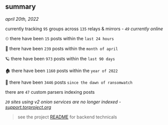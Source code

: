 
## summary
_april 20th, 2022_

currently tracking `95` groups across `135` relays & mirrors - _`49` currently online_

⏲ there have been `15` posts within the `last 24 hours`

🦈 there have been `239` posts within the `month of april`

🪐 there have been `973` posts within the `last 90 days`

🏚 there have been `1160` posts within the `year of 2022`

🦕 there have been `3446` posts `since the dawn of ransomwatch`

there are `47` custom parsers indexing posts

_`20` sites using v2 onion services are no longer indexed - [support.torproject.org](https://support.torproject.org/onionservices/v2-deprecation/)_

> see the project [README](https://github.com/thetanz/ransomwatch#ransomwatch--) for backend technicals
